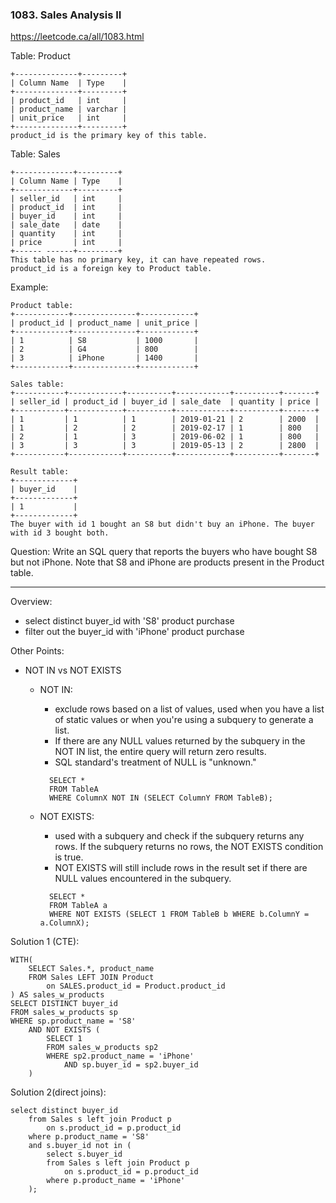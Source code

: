 <h3>1083. Sales Analysis II</h3>

https://leetcode.ca/all/1083.html

Table: Product
```
+--------------+---------+
| Column Name  | Type    |
+--------------+---------+
| product_id   | int     |
| product_name | varchar |
| unit_price   | int     |
+--------------+---------+
product_id is the primary key of this table.
```

Table: Sales
```
+-------------+---------+
| Column Name | Type    |
+-------------+---------+
| seller_id   | int     |
| product_id  | int     |
| buyer_id    | int     |
| sale_date   | date    |
| quantity    | int     |
| price       | int     |
+------ ------+---------+
This table has no primary key, it can have repeated rows.
product_id is a foreign key to Product table.
```

Example:
```
Product table:
+------------+--------------+------------+
| product_id | product_name | unit_price |
+------------+--------------+------------+
| 1          | S8           | 1000       |
| 2          | G4           | 800        |
| 3          | iPhone       | 1400       |
+------------+--------------+------------+

Sales table:
+-----------+------------+----------+------------+----------+-------+
| seller_id | product_id | buyer_id | sale_date  | quantity | price |
+-----------+------------+----------+------------+----------+-------+
| 1         | 1          | 1        | 2019-01-21 | 2        | 2000  |
| 1         | 2          | 2        | 2019-02-17 | 1        | 800   |
| 2         | 1          | 3        | 2019-06-02 | 1        | 800   |
| 3         | 3          | 3        | 2019-05-13 | 2        | 2800  |
+-----------+------------+----------+------------+----------+-------+

Result table:
+-------------+
| buyer_id    |
+-------------+
| 1           |
+-------------+
The buyer with id 1 bought an S8 but didn't buy an iPhone. The buyer with id 3 bought both.
```
Question: Write an SQL query that reports the buyers who have bought S8 but not iPhone. Note that S8 and iPhone are products present in the Product table.

---
Overview:
- select distinct buyer_id with 'S8' product purchase
- filter out the buyer_id with 'iPhone' product purchase

Other Points:
- NOT IN vs NOT EXISTS
	- NOT IN: 
		- exclude rows based on a list of values, used when you have a list of static values or when you're using a subquery to generate a list.
		- If there are any NULL values returned by the subquery in the NOT IN list, the entire query will return zero results.
		- SQL standard's treatment of NULL is "unknown."
		```
 		  SELECT *
		  FROM TableA
		  WHERE ColumnX NOT IN (SELECT ColumnY FROM TableB);
  		```

	- NOT EXISTS: 
		- used with a subquery and check if the subquery returns any rows. If the subquery returns no rows, the NOT EXISTS condition is true.
		- NOT EXISTS will still include rows in the result set if there are NULL values encountered in the subquery.
		```
  		  SELECT *
		  FROM TableA a
		  WHERE NOT EXISTS (SELECT 1 FROM TableB b WHERE b.ColumnY = a.ColumnX);
  		```

Solution 1 (CTE):
```
WITH(
    SELECT Sales.*, product_name
    FROM Sales LEFT JOIN Product
        on SALES.product_id = Product.product_id
) AS sales_w_products
SELECT DISTINCT buyer_id
FROM sales_w_products sp
WHERE sp.product_name = 'S8'
    AND NOT EXISTS (
        SELECT 1
        FROM sales_w_products sp2
        WHERE sp2.product_name = 'iPhone'
            AND sp.buyer_id = sp2.buyer_id
    )
```

Solution 2(direct joins):
```
select distinct buyer_id 
    from Sales s left join Product p 
        on s.product_id = p.product_id
    where p.product_name = 'S8'
    and s.buyer_id not in (
        select s.buyer_id 
        from Sales s left join Product p 
            on s.product_id = p.product_id
        where p.product_name = 'iPhone'
    );
```
